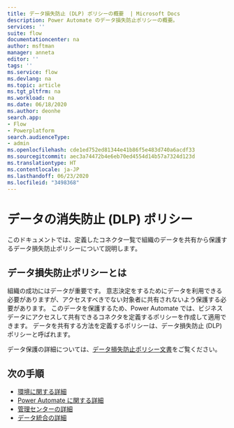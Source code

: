 ```yaml
---
title: データ損失防止 (DLP) ポリシーの概要  | Microsoft Docs
description: Power Automate のデータ損失防止ポリシーの概要。
services: ''
suite: flow
documentationcenter: na
author: msftman
manager: anneta
editor: ''
tags: ''
ms.service: flow
ms.devlang: na
ms.topic: article
ms.tgt_pltfrm: na
ms.workload: na
ms.date: 06/18/2020
ms.author: deonhe
search.app:
- Flow
- Powerplatform
search.audienceType:
- admin
ms.openlocfilehash: cde1ed752ed81344e41b86f5e483d740a6acdf33
ms.sourcegitcommit: aec3a74472b4e6eb70ed4554d14b57a7324d123d
ms.translationtype: HT
ms.contentlocale: ja-JP
ms.lasthandoff: 06/23/2020
ms.locfileid: "3498368"
---
```

# <a name="data-loss-prevention-dlp-policies"></a>データの消失防止 (DLP) ポリシー


このドキュメントでは、定義したコネクタ一覧で組織のデータを共有から保護するデータ損失防止ポリシーについて説明します。

## <a name="whats-a-data-loss-prevention-policy"></a>データ損失防止ポリシーとは

組織の成功にはデータが重要です。 意志決定をするためにデータを利用できる必要がありますが、アクセスすべきでない対象者に共有されないよう保護する必要があります。 このデータを保護するため、Power Automate では、ビジネス データにアクセスして共有できるコネクタを定義するポリシーを作成して適用できます。 データを共有する方法を定義するポリシーは、データ損失防止 (DLP) ポリシーと呼ばれます。

データ保護の詳細については、[データ損失防止ポリシー文書](https://docs.microsoft.com/power-platform/admin/wp-data-loss-prevention)をご覧ください。


## <a name="next-steps"></a>次の手順

* [環境に関する詳細](environments-overview-admin.md)
* [Power Automate に関する詳細](getting-started.md)
* [管理センターの詳細](admin-center-introduction.md)
* [データ統合の詳細](https://docs.microsoft.com/common-data-service/entity-reference/dynamics-365-integration)

